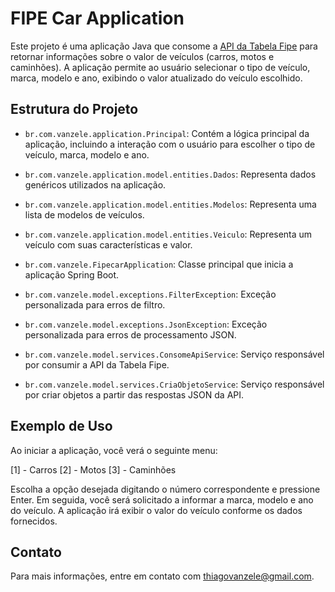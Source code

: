# FIPE Car Application

Este projeto é uma aplicação Java que consome a [API da Tabela Fipe](https://deividfortuna.github.io/fipe/) para retornar informações sobre o valor de veículos (carros, motos e caminhões). A aplicação permite ao usuário selecionar o tipo de veículo, marca, modelo e ano, exibindo o valor atualizado do veículo escolhido.

## Estrutura do Projeto

- `br.com.vanzele.application.Principal`: Contém a lógica principal da aplicação, incluindo a interação com o usuário para escolher o tipo de veículo, marca, modelo e ano.

- `br.com.vanzele.application.model.entities.Dados`: Representa dados genéricos utilizados na aplicação.

- `br.com.vanzele.application.model.entities.Modelos`: Representa uma lista de modelos de veículos.

- `br.com.vanzele.application.model.entities.Veiculo`: Representa um veículo com suas características e valor.

- `br.com.vanzele.FipecarApplication`: Classe principal que inicia a aplicação Spring Boot.

- `br.com.vanzele.model.exceptions.FilterException`: Exceção personalizada para erros de filtro.

- `br.com.vanzele.model.exceptions.JsonException`: Exceção personalizada para erros de processamento JSON.

- `br.com.vanzele.model.services.ConsomeApiService`: Serviço responsável por consumir a API da Tabela Fipe.

- `br.com.vanzele.model.services.CriaObjetoService`: Serviço responsável por criar objetos a partir das respostas JSON da API.

## Exemplo de Uso

Ao iniciar a aplicação, você verá o seguinte menu:

[1] - Carros
[2] - Motos
[3] - Caminhões

Escolha a opção desejada digitando o número correspondente e pressione Enter. Em seguida, você será solicitado a informar a marca, modelo e ano do veículo. A aplicação irá exibir o valor do veículo conforme os dados fornecidos.

## Contato

Para mais informações, entre em contato com [thiagovanzele@gmail.com](mailto:seu-email@exemplo.com).
